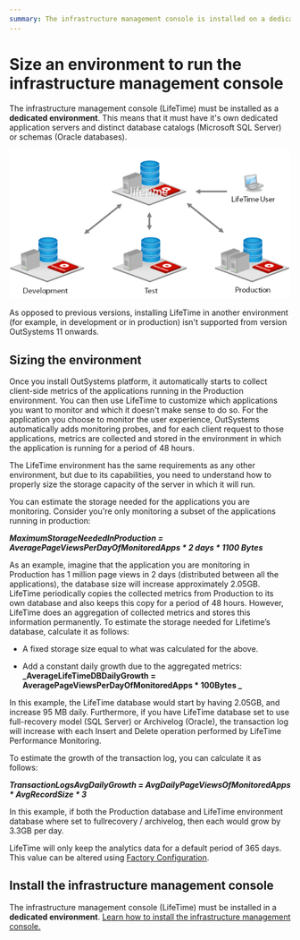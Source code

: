 ```yaml
---
summary: The infrastructure management console is installed on a dedicated environment. Learn how to size the database for LifeTime.
---
```


# Size an environment to run the infrastructure management console

The infrastructure management console (LifeTime) must be installed as a **dedicated environment**. This means that it must have it's own dedicated application servers and distinct database catalogs (Microsoft SQL Server) or schemas (Oracle databases).

![](images/size-environment-run-infra-mgmt-console_0.png)

As opposed to previous versions, installing LifeTime in  another environment (for example, in development or in production) isn't supported from version OutSystems 11 onwards.

## Sizing the environment

Once you install OutSystems platform, it automatically starts to collect client-side metrics of the applications running in the Production environment. You can then use LifeTime to customize which applications you want to monitor and which it doesn't make sense to do so. For the application you choose to monitor the user experience, OutSystems automatically adds monitoring probes, and for each client request to those applications, metrics are collected and stored in the environment in which the application is running for a period of 48 hours.

The LifeTime environment has the same requirements as any other environment, but due to its capabilities, you need to understand how to properly size the storage capacity of the server in which it will run. 

You can estimate the storage needed for the applications you are monitoring. Consider you're only monitoring a subset of the applications running in production:

**_MaximumStorageNeededInProduction = AveragePageViewsPerDayOfMonitoredApps * 2 days * 1100 Bytes_**

As an example, imagine that the application you are monitoring in Production has 1 million page views in 2 days (distributed between all the applications), the database size will increase approximately 2.05GB. LifeTime periodically copies the collected metrics from Production to its own database and also keeps this copy for a period of 48 hours. However, LifeTime does an aggregation of collected metrics and stores this information permanently. To estimate the storage needed for Lifetime’s database, calculate it as follows:

* A fixed storage size equal to what was calculated for the above.

* Add a constant daily growth due to the aggregated metrics:
**_AverageLifeTimeDBDailyGrowth = AveragePageViewsPerDayOfMonitoredApps * 100Bytes _**

In this example, the LifeTime database would start by having 2.05GB, and increase 95 MB daily. Furthermore, if you have LifeTime database set to use full-recovery model (SQL Server) or Archivelog (Oracle), the transaction log will increase with each Insert and Delete operation performed by LifeTime Performance Monitoring.

To estimate the growth of the transaction log, you can calculate it as follows:

**_TransactionLogsAvgDailyGrowth = AvgDailyPageViewsOfMonitoredApps * AvgRecordSize * 3_**

In this example, if both the Production database and LifeTime environment database where set to fullrecovery / archivelog, then each would grow by 3.3GB per day.

LifeTime will only keep the analytics data for a default period of 365 days. This value can be altered using [Factory Configuration](https://www.outsystems.com/forge/component-overview/25/factory-configuration).

## Install the infrastructure management console

The infrastructure management console (LifeTime) must be installed in a **dedicated environment**. [Learn how to install the infrastructure management console.](https://success.outsystems.com/Documentation/11/Setting_Up_OutSystems#Install_the_infrastructure_management_console)

